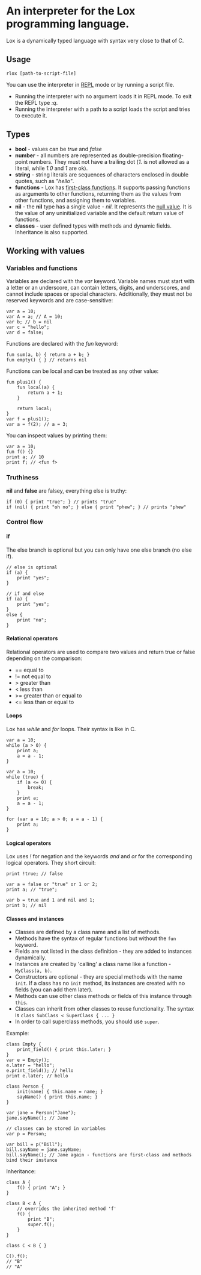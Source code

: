 # An interpreter for the Lox programming language.
Lox is a dynamically typed language with syntax very close to that of C.

## Usage
```
rlox [path-to-script-file]
```

You can use the interpreter in [REPL](https://en.wikipedia.org/wiki/Read%E2%80%93eval%E2%80%93print_loop) mode or by running a script file.  
- Running the interpreter with no argument loads it in REPL mode. To exit the REPL type *:q*.
- Running the interpreter with a path to a script loads the script and tries to execute it.

## Types
- **bool** - values can be *true* and *false*
- **number** - all numbers are represented as double-precision floating-point numbers. They must not have a trailing dot (*1.* is not allowed as a literal, while *1.0* and *1* are ok).
- **string** - string literals are sequences of characters enclosed in double quotes, such as *"hello"*.
- **functions** - Lox has [first-class functions](https://en.wikipedia.org/wiki/First-class_function). It supports passing functions as arguments to other functions, returning them as the values from other functions, and assigning them to variables.
- **nil** - the **nil** type has a single value - *nil*. It represents the [null value](https://en.wikipedia.org/wiki/Nullable_type). It is the value of any uninitialized variable and the default return value of functions.
- **classes** - user defined types with methods and dynamic fields. Inheritance is also supported.

## Working with values
### Variables and functions
Variables are declared with the *var* keyword. Variable names must start with a letter or an underscore, can contain letters, digits, and underscores, and cannot include spaces or special characters. Additionally, they must not be reserved keywords and are case-sensitive:
```
var a = 10;
var A = a; // A = 10;
var b; // b = nil
var c = "hello";
var d = false;
```
Functions are declared with the *fun* keyword:
```
fun sum(a, b) { return a + b; }
fun empty() { } // returns nil
```
Functions can be local and can be treated as any other value:
```
fun plus1() {
    fun local(a) {
        return a + 1;
    }

    return local;
}
var f = plus1();
var a = f(2); // a = 3;
```
You can inspect values by printing them:
```
var a = 10;
fun f() {}
print a; // 10
print f; // <fun f>

```

### Truthiness
**nil** and **false** are falsey, everything else is truthy:
```
if (0) { print "true"; } // prints "true"
if (nil) { print "oh no"; } else { print "phew"; } // prints "phew"
```

### Control flow
#### if
The else branch is optional but you can only have one else branch (no else if).
```
// else is optional
if (a) {
    print "yes";
}

// if and else
if (a) {
    print "yes";
}
else {
    print "no";
}
```

#### Relational operators
Relational operators are used to compare two values and return true or false depending on the comparison:

- == equal to
- != not equal to
- \> greater than
- < less than
- \>= greater than or equal to
- <= less than or equal to


#### Loops
Lox has *while* and *for* loops. Their syntax is like in C.
```
var a = 10;
while (a > 0) {
    print a;
    a = a - 1;
}

var a = 10;
while (true) {
    if (a <= 0) {
        break;
    }
    print a;
    a = a - 1;
}

for (var a = 10; a > 0; a = a - 1) {
    print a;
}
```

#### Logical operators
Lox uses *!* for negation and the keywords *and* and *or* for the corresponding logical operators. They short circuit:
```
print !true; // false

var a = false or "true" or 1 or 2;
print a; // "true";

var b = true and 1 and nil and 1;
print b; // nil
```

#### Classes and instances
* Classes are defined by a class name and a list of methods.
* Methods have the syntax of regular functions but without the `fun` keyword.
* Fields are not listed in the class definition - they are added to instances dynamically.
* Instances are created by 'calling' a class name like a function - `MyClass(a, b)`.
* Constructors are optional - they are special methods with the name `init`. If a class has no `init` method, its instances are created with no fields (you can add them later).
* Methods can use other class methods or fields of this instance through `this`. 
* Classes can inherit from other classes to reuse functionality. The syntax is `class SubClass < SuperClass { ... }`
* In order to call superclass methods, you should use `super`.

Example:
```
class Empty {
    print_field() { print this.later; }
}
var e = Empty();
e.later = "hello";
e.print_field(); // hello
print e.later; // hello

class Person {
    init(name) { this.name = name; }
    sayName() { print this.name; }
}

var jane = Person("Jane");
jane.sayName(); // Jane

// classes can be stored in variables
var p = Person;

var bill = p("Bill");
bill.sayName = jane.sayName;
bill.sayName(); // Jane again - functions are first-class and methods bind their instance
```

Inheritance:
```
class A {
    f() { print "A"; }
}

class B < A {
    // overrides the inherited method 'f'
    f() {
        print "B";
        super.f();
    }
}

class C < B { }

C().f();
// "B"
// "A"
```

